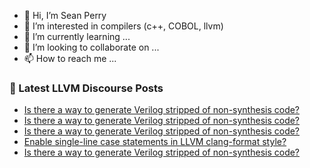 - 👋 Hi, I’m Sean Perry
- 👀 I’m interested in compilers (c++, COBOL, llvm)
- 🌱 I’m currently learning ...
- 💞️ I’m looking to collaborate on ...
- 📫 How to reach me ...

<!---
s66perry/s66perry is a ✨ special ✨ repository because its `README.md` (this file) appears on your GitHub profile.
You can click the Preview link to take a look at your changes.
--->
### 📕 Latest LLVM Discourse Posts

<!-- DISCOURSE-LLVM:START -->
- [Is there a way to generate Verilog stripped of non-synthesis code?](https://discourse.llvm.org/t/is-there-a-way-to-generate-verilog-stripped-of-non-synthesis-code/61188#post_8)
- [Is there a way to generate Verilog stripped of non-synthesis code?](https://discourse.llvm.org/t/is-there-a-way-to-generate-verilog-stripped-of-non-synthesis-code/61188#post_7)
- [Is there a way to generate Verilog stripped of non-synthesis code?](https://discourse.llvm.org/t/is-there-a-way-to-generate-verilog-stripped-of-non-synthesis-code/61188#post_6)
- [Enable single-line case statements in LLVM clang-format style?](https://discourse.llvm.org/t/enable-single-line-case-statements-in-llvm-clang-format-style/61062#post_14)
- [Is there a way to generate Verilog stripped of non-synthesis code?](https://discourse.llvm.org/t/is-there-a-way-to-generate-verilog-stripped-of-non-synthesis-code/61188#post_5)
<!-- DISCOURSE-LLVM:END -->
